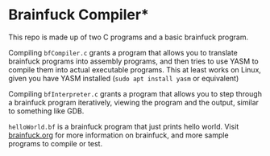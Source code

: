 # Brainfuck Compiler*

This repo is made up of two C programs and a basic brainfuck program. 

Compiling `bfCompiler.c` grants a program that allows you to translate brainfuck programs into assembly programs, and then tries to use YASM to compile them into actual executable programs. This at least works on Linux, given you have YASM installed (`sudo apt install yasm` or equivalent)

Compiling `bfInterpreter.c` grants a program that allows you to step through a brainfuck program iteratively, viewing the program and the output, similar to something like GDB.

`helloWorld.bf` is a brainfuck program that just prints hello world. Visit [brainfuck.org](https://brainfuck.org/) for more information on brainfuck, and more sample programs to compile or test.
